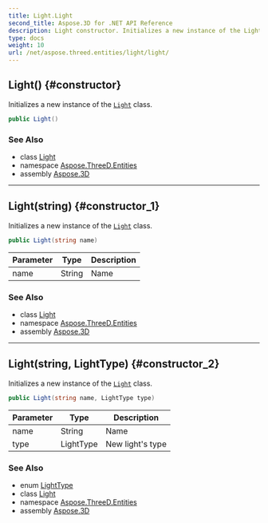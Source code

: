 ```yaml
---
title: Light.Light
second_title: Aspose.3D for .NET API Reference
description: Light constructor. Initializes a new instance of the Light class
type: docs
weight: 10
url: /net/aspose.threed.entities/light/light/
---
```

## Light() {#constructor}

Initializes a new instance of the [`Light`](../) class.

```csharp
public Light()
```

### See Also

* class [Light](../)
* namespace [Aspose.ThreeD.Entities](../../../aspose.threed.entities/)
* assembly [Aspose.3D](../../../)

---

## Light(string) {#constructor_1}

Initializes a new instance of the [`Light`](../) class.

```csharp
public Light(string name)
```

| Parameter | Type | Description |
| --- | --- | --- |
| name | String | Name |

### See Also

* class [Light](../)
* namespace [Aspose.ThreeD.Entities](../../../aspose.threed.entities/)
* assembly [Aspose.3D](../../../)

---

## Light(string, LightType) {#constructor_2}

Initializes a new instance of the [`Light`](../) class.

```csharp
public Light(string name, LightType type)
```

| Parameter | Type | Description |
| --- | --- | --- |
| name | String | Name |
| type | LightType | New light's type |

### See Also

* enum [LightType](../../lighttype/)
* class [Light](../)
* namespace [Aspose.ThreeD.Entities](../../../aspose.threed.entities/)
* assembly [Aspose.3D](../../../)



